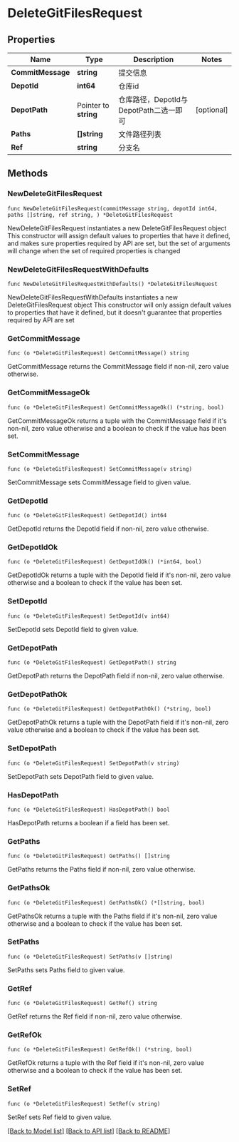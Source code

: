 # DeleteGitFilesRequest

## Properties

Name | Type | Description | Notes
------------ | ------------- | ------------- | -------------
**CommitMessage** | **string** | 提交信息 | 
**DepotId** | **int64** | 仓库id | 
**DepotPath** | Pointer to **string** | 仓库路径，DepotId与DepotPath二选一即可 | [optional] 
**Paths** | **[]string** | 文件路径列表 | 
**Ref** | **string** | 分支名 | 

## Methods

### NewDeleteGitFilesRequest

`func NewDeleteGitFilesRequest(commitMessage string, depotId int64, paths []string, ref string, ) *DeleteGitFilesRequest`

NewDeleteGitFilesRequest instantiates a new DeleteGitFilesRequest object
This constructor will assign default values to properties that have it defined,
and makes sure properties required by API are set, but the set of arguments
will change when the set of required properties is changed

### NewDeleteGitFilesRequestWithDefaults

`func NewDeleteGitFilesRequestWithDefaults() *DeleteGitFilesRequest`

NewDeleteGitFilesRequestWithDefaults instantiates a new DeleteGitFilesRequest object
This constructor will only assign default values to properties that have it defined,
but it doesn't guarantee that properties required by API are set

### GetCommitMessage

`func (o *DeleteGitFilesRequest) GetCommitMessage() string`

GetCommitMessage returns the CommitMessage field if non-nil, zero value otherwise.

### GetCommitMessageOk

`func (o *DeleteGitFilesRequest) GetCommitMessageOk() (*string, bool)`

GetCommitMessageOk returns a tuple with the CommitMessage field if it's non-nil, zero value otherwise
and a boolean to check if the value has been set.

### SetCommitMessage

`func (o *DeleteGitFilesRequest) SetCommitMessage(v string)`

SetCommitMessage sets CommitMessage field to given value.


### GetDepotId

`func (o *DeleteGitFilesRequest) GetDepotId() int64`

GetDepotId returns the DepotId field if non-nil, zero value otherwise.

### GetDepotIdOk

`func (o *DeleteGitFilesRequest) GetDepotIdOk() (*int64, bool)`

GetDepotIdOk returns a tuple with the DepotId field if it's non-nil, zero value otherwise
and a boolean to check if the value has been set.

### SetDepotId

`func (o *DeleteGitFilesRequest) SetDepotId(v int64)`

SetDepotId sets DepotId field to given value.


### GetDepotPath

`func (o *DeleteGitFilesRequest) GetDepotPath() string`

GetDepotPath returns the DepotPath field if non-nil, zero value otherwise.

### GetDepotPathOk

`func (o *DeleteGitFilesRequest) GetDepotPathOk() (*string, bool)`

GetDepotPathOk returns a tuple with the DepotPath field if it's non-nil, zero value otherwise
and a boolean to check if the value has been set.

### SetDepotPath

`func (o *DeleteGitFilesRequest) SetDepotPath(v string)`

SetDepotPath sets DepotPath field to given value.

### HasDepotPath

`func (o *DeleteGitFilesRequest) HasDepotPath() bool`

HasDepotPath returns a boolean if a field has been set.

### GetPaths

`func (o *DeleteGitFilesRequest) GetPaths() []string`

GetPaths returns the Paths field if non-nil, zero value otherwise.

### GetPathsOk

`func (o *DeleteGitFilesRequest) GetPathsOk() (*[]string, bool)`

GetPathsOk returns a tuple with the Paths field if it's non-nil, zero value otherwise
and a boolean to check if the value has been set.

### SetPaths

`func (o *DeleteGitFilesRequest) SetPaths(v []string)`

SetPaths sets Paths field to given value.


### GetRef

`func (o *DeleteGitFilesRequest) GetRef() string`

GetRef returns the Ref field if non-nil, zero value otherwise.

### GetRefOk

`func (o *DeleteGitFilesRequest) GetRefOk() (*string, bool)`

GetRefOk returns a tuple with the Ref field if it's non-nil, zero value otherwise
and a boolean to check if the value has been set.

### SetRef

`func (o *DeleteGitFilesRequest) SetRef(v string)`

SetRef sets Ref field to given value.



[[Back to Model list]](../README.md#documentation-for-models) [[Back to API list]](../README.md#documentation-for-api-endpoints) [[Back to README]](../README.md)



